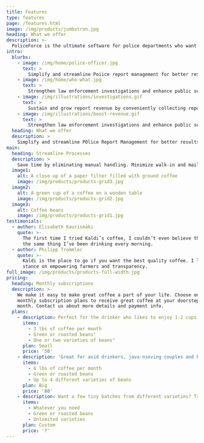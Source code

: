 ```yaml
---
title: Features
type: features
page: /features.html
image: /img/products/jumbotron.jpg
heading: What we offer
description: >-
  PoliceForce is the ultimate software for police departments who want to manage their information more efficiently.
intro:
  blurbs:
    - image: /img/home/police-officer.jpg
      text: >
        Simplify and streamline Poiice report management for better results. Our online solution helps you boost revenue, reduce costs and create a more citizen-friendly process.
    - image: /img/home/who-what.jpg
      text: >
        Strengthen law enforcement investigations and enhance public service with better, more citizen-centric crash report management.
    - image: /img/illustrations/investigations.gif
      text: >
        Sustain and grow report revenue by conveniently collecting report fees online. Agencies continue to receive their regular fees.
    - image: /img/illustrations/boost-revenue.gif
      text: >
        Strengthen law enforcement investigations and enhance public service with better, more citizen-centric crash report management.
  heading: What we offer
  description: >
    Simplify and streamline POlice Report Management for better results. Our online solution helps you boost revenue, reduce costs and create a more citizen-friendly process.
main:
  heading: Streamline Processes
  description: >
    Save time by eliminating manual handling. Minimize walk-in and mail report requests so staff can focus on more important tasks.
  image1:
    alt: A close-up of a paper filter filled with ground coffee
    image: /img/products/products-grid3.jpg
  image2:
    alt: A green cup of a coffee on a wooden table
    image: /img/products/products-grid2.jpg
  image3:
    alt: Coffee beans
    image: /img/products/products-grid1.jpg
testimonials:
  - author: Elisabeth Kaurismäki
    quote: >-
      The first time I tried Kaldi’s coffee, I couldn’t even believe that was
      the same thing I’ve been drinking every morning.
  - author: Philipp Trommler
    quote: >-
      Kaldi is the place to go if you want the best quality coffee. I love their
      stance on empowering farmers and transparency.
full_image: /img/products/products-full-width.jpg
pricing:
  heading: Monthly subscriptions
  description: >-
    We make it easy to make great coffee a part of your life. Choose one of our
    monthly subscription plans to receive great coffee at your doorstep each
    month. Contact us about more details and payment info.
  plans:
    - description: Perfect for the drinker who likes to enjoy 1-2 cups per day.
      items:
        - 3 lbs of coffee per month
        - Green or roasted beans"
        - One or two varieties of beans"
      plan: Small
      price: '50'
    - description: 'Great for avid drinkers, java-nsoving couples and bigger crowds'
      items:
        - 6 lbs of coffee per month
        - Green or roasted beans
        - Up to 4 different varieties of beans
      plan: Big
      price: '80'
    - description: Want a few tiny batches from different varieties? Try our custom plan
      items:
        - Whatever you need
        - Green or roasted beans
        - Unlimited varieties
      plan: Custom
      price: '?'
---
```



